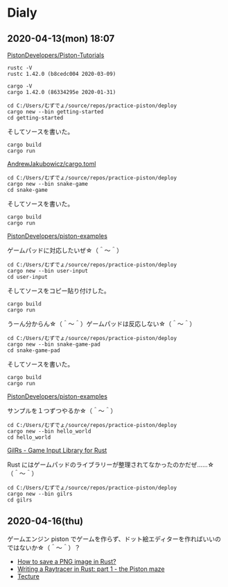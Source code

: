 # Dialy

## 2020-04-13(mon) 18:07

[PistonDevelopers/Piston-Tutorials](https://github.com/PistonDevelopers/Piston-Tutorials/tree/master/getting-started)

```shell
rustc -V
rustc 1.42.0 (b8cedc004 2020-03-09)

cargo -V
cargo 1.42.0 (86334295e 2020-01-31)

cd C:/Users/むずでょ/source/repos/practice-piston/deploy
cargo new --bin getting-started
cd getting-started
```

そしてソースを書いた。

```shell
cargo build
cargo run
```

[AndrewJakubowicz/cargo.toml](https://gist.github.com/AndrewJakubowicz/9972b5d46be474c186a2dc3a71326de4)

```shell
cd C:/Users/むずでょ/source/repos/practice-piston/deploy
cargo new --bin snake-game
cd snake-game
```

そしてソースを書いた。

```shell
cargo build
cargo run
```

[PistonDevelopers/piston-examples](https://github.com/PistonDevelopers/piston-examples/blob/master/user_input/src/main.rs)

ゲームパッドに対応したいぜ☆（＾～＾）

```shell
cd C:/Users/むずでょ/source/repos/practice-piston/deploy
cargo new --bin user-input
cd user-input
```

そしてソースをコピー貼り付けした。

```shell
cargo build
cargo run
```

うーん分からん☆（＾～＾）ゲームパッドは反応しない☆（＾～＾）

```shell
cd C:/Users/むずでょ/source/repos/practice-piston/deploy
cargo new --bin snake-game-pad
cd snake-game-pad
```

そしてソースを書いた。

```shell
cargo build
cargo run
```

[PistonDevelopers/piston-examples](https://github.com/PistonDevelopers/piston-examples/tree/master/src)

サンプルを１つずつやるか☆（＾～＾）

```shell
cd C:/Users/むずでょ/source/repos/practice-piston/deploy
cargo new --bin hello_world
cd hello_world
```

[GilRs - Game Input Library for Rust](https://crates.io/crates/gilrs)

Rust にはゲームパッドのライブラリーが整理されてなかったのかだぜ……☆（＾～＾）

```shell
cd C:/Users/むずでょ/source/repos/practice-piston/deploy
cargo new --bin gilrs
cd gilrs
```

## 2020-04-16(thu)

ゲームエンジン piston でゲームを作らず、ドット絵エディターを作ればいいのではないか☆（＾～＾）？

* [How to save a PNG image in Rust?](https://stackoverflow.com/questions/38886081/how-to-save-a-png-image-in-rust)
* [Writing a Raytracer in Rust: part 1 - the Piston maze](https://canmom.github.io/programming/graphics/raytracer/rust-raytracer-part-1)
* [Tecture](https://docs.piston.rs/piston_window/texture/index.html)
